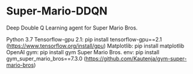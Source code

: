 # Super-Mario-DDQN
Deep Double Q Learning agent for Super Mario Bros.

Python 3.7
Tensorflow-gpu 2.1: pip install tensorflow-gpu==2.1 (https://www.tensorflow.org/install/gpu)
Matplotlib: pip install matplotlib
OpenAI gym: pip install gym
Super Mario Bros. env: pip install gym_super_mario_bros==7.3.0 (https://github.com/Kautenja/gym-super-mario-bros)
